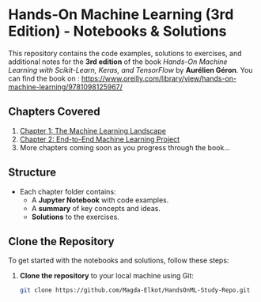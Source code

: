 # Hands-On Machine Learning (3rd Edition) - Notebooks & Solutions

This repository contains the code examples, solutions to exercises, and additional notes for the **3rd edition** of the book *Hands-On Machine Learning with Scikit-Learn, Keras, and TensorFlow* by **Aurélien Géron**.
You can find the book on : https://www.oreilly.com/library/view/hands-on-machine-learning/9781098125967/

## Chapters Covered
1. [Chapter 1: The Machine Learning Landscape](Chapter_01)
2. [Chapter 2: End-to-End Machine Learning Project](Chapter_02)
3. More chapters coming soon as you progress through the book...

## Structure
- Each chapter folder contains:
    - A **Jupyter Notebook** with code examples.
    - A **summary** of key concepts and ideas.
    - **Solutions** to the exercises.

## Clone the Repository
To get started with the notebooks and solutions, follow these steps:

1. **Clone the repository** to your local machine using Git:

    ```bash
    git clone https://github.com/Magda-Elkot/HandsOnML-Study-Repo.git
    ```
